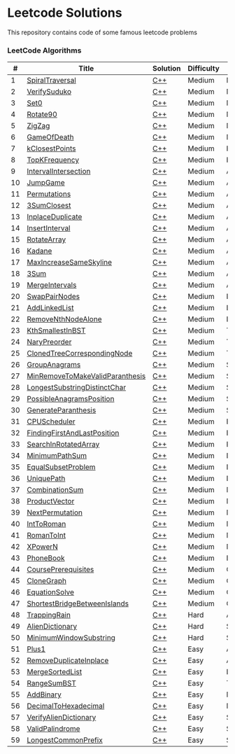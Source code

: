 Leetcode Solutions
========
This repository contains code of some famous leetcode problems

### LeetCode Algorithms

| # | Title | Solution | Difficulty | Topic |
|---| ----- | -------- | ---------- | ----- |
|1|[SpiralTraversal](https://leetcode.com/problems/spiral-matrix/) | [C++](./algorithms/cpp/Medium/Matrix/SpiralTraversal.cpp)|Medium|Matrix
|2|[VerifySuduko](https://leetcode.com/problems/valid-sudoku/) | [C++](./algorithms/cpp/Medium/Matrix/VerifySuduko.cpp)|Medium|Matrix
|3|[Set0](https://leetcode.com/problems/set-matrix-zeroes/) | [C++](./algorithms/cpp/Medium/Matrix/Set0.cpp)|Medium|Matrix
|4|[Rotate90](https://leetcode.com/problems/rotate-image/) | [C++](./algorithms/cpp/Medium/Matrix/Rotate90.cpp)|Medium|Matrix
|5|[ZigZag](https://leetcode.com/problems/zigzag-conversion/) | [C++](./algorithms/cpp/Medium/Matrix/ZigZag.cpp)|Medium|Matrix
|6|[GameOfDeath](https://leetcode.com/problems/game-of-life/) | [C++](./algorithms/cpp/Medium/Matrix/GameOfDeath.cpp)|Medium|Matrix
|7|[kClosestPoints](https://leetcode.com/problems/k-closest-points-to-origin/) | [C++](./algorithms/cpp/Medium/Heap/kClosestPoints.cpp)|Medium|Heap
|8|[TopKFrequency](https://leetcode.com/problems/top-k-frequent-elements/) | [C++](./algorithms/cpp/Medium/Heap/TopKFrequency.cpp)|Medium|Heap
|9|[IntervalIntersection](https://leetcode.com/problems/interval-list-intersections/) | [C++](./algorithms/cpp/Medium/Arrays/IntervalIntersection.cpp)|Medium|Arrays
|10|[JumpGame](https://leetcode.com/problems/jump-game/) | [C++](./algorithms/cpp/Medium/Arrays/JumpGame.cpp)|Medium|Arrays
|11|[Permutations](https://leetcode.com/problems/permutations/) | [C++](./algorithms/cpp/Medium/Arrays/Permutations.cpp)|Medium|Arrays
|12|[3SumClosest](https://leetcode.com/problems/3sum-closest/) | [C++](./algorithms/cpp/Medium/Arrays/3SumClosest.cpp)|Medium|Arrays
|13|[InplaceDuplicate](https://leetcode.com/problems/find-the-duplicate-number/) | [C++](./algorithms/cpp/Medium/Arrays/InplaceDuplicate.cpp)|Medium|Arrays
|14|[InsertInterval](https://leetcode.com/problems/insert-interval/) | [C++](./algorithms/cpp/Medium/Arrays/InsertInterval.cpp)|Medium|Arrays
|15|[RotateArray](https://leetcode.com/problems/rotate-array/) | [C++](./algorithms/cpp/Medium/Arrays/RotateArray.cpp)|Medium|Arrays
|16|[Kadane](https://leetcode.com/problems/maximum-subarray/) | [C++](./algorithms/cpp/Medium/Arrays/Kadane.cpp)|Medium|Arrays
|17|[MaxIncreaseSameSkyline](https://leetcode.com/problems/max-increase-to-keep-city-skyline/) | [C++](./algorithms/cpp/Medium/Arrays/MaxIncreaseSameSkyline.cpp)|Medium|Arrays
|18|[3Sum](https://leetcode.com/problems/3sum/) | [C++](./algorithms/cpp/Medium/Arrays/3Sum.cpp)|Medium|Arrays
|19|[MergeIntervals](https://leetcode.com/problems/merge-intervals/) | [C++](./algorithms/cpp/Medium/Arrays/MergeIntervals.cpp)|Medium|Arrays
|20|[SwapPairNodes](https://leetcode.com/problems/swap-nodes-in-pairs/) | [C++](./algorithms/cpp/Medium/LinkedList/SwapPairNodes.cpp)|Medium|LinkedList
|21|[AddLinkedList](https://leetcode.com/problems/add-two-numbers/) | [C++](./algorithms/cpp/Medium/LinkedList/AddLinkedList.cpp)|Medium|LinkedList
|22|[RemoveNthNodeAlone](https://leetcode.com/problems/remove-nth-node-from-end-of-list/) | [C++](./algorithms/cpp/Medium/LinkedList/RemoveNthNodeAlone.cpp)|Medium|LinkedList
|23|[KthSmallestInBST](https://leetcode.com/problems/kth-smallest-element-in-a-bst/) | [C++](./algorithms/cpp/Medium/Trees/KthSmallestInBST.cpp)|Medium|Trees
|24|[NaryPreorder](https://leetcode.com/problems/n-ary-tree-preorder-traversal/submissions/) | [C++](./algorithms/cpp/Medium/Trees/NaryPreorder.cpp)|Medium|Trees
|25|[ClonedTreeCorrespondingNode](https://leetcode.com/problems/find-a-corresponding-node-of-a-binary-tree-in-a-clone-of-that-tree/) | [C++](./algorithms/cpp/Medium/Trees/ClonedTreeCorrespondingNode.cpp)|Medium|Trees
|26|[GroupAnagrams](https://leetcode.com/problems/group-anagrams/) | [C++](./algorithms/cpp/Medium/Strings/GroupAnagrams.cpp)|Medium|Strings
|27|[MinRemoveToMakeValidParanthesis](https://leetcode.com/problems/minimum-remove-to-make-valid-parentheses/) | [C++](./algorithms/cpp/Medium/Strings/MinRemoveToMakeValidParanthesis.cpp)|Medium|Strings
|28|[LongestSubstringDistinctChar](https://leetcode.com/problems/longest-substring-without-repeating-characters/) | [C++](./algorithms/cpp/Medium/Strings/LongestSubstringDistinctChar.cpp)|Medium|Strings
|29|[PossibleAnagramsPosition](https://leetcode.com/problems/find-all-anagrams-in-a-string/) | [C++](./algorithms/cpp/Medium/Strings/PossibleAnagramsPosition.cpp)|Medium|Strings
|30|[GenerateParanthesis](https://leetcode.com/problems/generate-parentheses/) | [C++](./algorithms/cpp/Medium/Strings/GenerateParanthesis.cpp)|Medium|Strings
|31|[CPUScheduler](https://leetcode.com/problems/task-scheduler/) | [C++](./algorithms/cpp/Medium/Brute_Implementation/CPUScheduler.cpp)|Medium|Brute_Implementation
|32|[FindingFirstAndLastPosition](https://leetcode.com/problems/find-first-and-last-position-of-element-in-sorted-array/) | [C++](./algorithms/cpp/Medium/Binary_Search/FindingFirstAndLastPosition.cpp)|Medium|Binary_Search
|33|[SearchInRotatedArray](https://leetcode.com/problems/search-in-rotated-sorted-array/) | [C++](./algorithms/cpp/Medium/Binary_Search/SearchInRotatedArray.cpp)|Medium|Binary_Search
|34|[MinimumPathSum](https://leetcode.com/problems/minimum-path-sum/) | [C++](./algorithms/cpp/Medium/Dynamic_Programming/MinimumPathSum.cpp)|Medium|Dynamic_Programming
|35|[EqualSubsetProblem](https://leetcode.com/problems/partition-equal-subset-sum/submissions/) | [C++](./algorithms/cpp/Medium/Dynamic_Programming/EqualSubsetProblem.cpp)|Medium|Dynamic_Programming
|36|[UniquePath](https://leetcode.com/problems/unique-paths/) | [C++](./algorithms/cpp/Medium/Dynamic_Programming/UniquePath.cpp)|Medium|Dynamic_Programming
|37|[CombinationSum](https://leetcode.com/problems/combination-sum/submissions/) | [C++](./algorithms/cpp/Medium/Maths/CombinationSum.cpp)|Medium|Maths
|38|[ProductVector](https://leetcode.com/problems/product-of-array-except-self/) | [C++](./algorithms/cpp/Medium/Maths/ProductVector.cpp)|Medium|Maths
|39|[NextPermutation](https://leetcode.com/problems/next-permutation/) | [C++](./algorithms/cpp/Medium/Maths/NextPermutation.cpp)|Medium|Maths
|40|[IntToRoman](https://leetcode.com/problems/integer-to-roman/) | [C++](./algorithms/cpp/Medium/Maths/IntToRoman.cpp)|Medium|Maths
|41|[RomanToInt](https://leetcode.com/problems/roman-to-integer/) | [C++](./algorithms/cpp/Medium/Maths/RomanToInt.cpp)|Medium|Maths
|42|[XPowerN](https://leetcode.com/problems/powx-n/) | [C++](./algorithms/cpp/Medium/Maths/XPowerN.cpp)|Medium|Maths
|43|[PhoneBook](https://leetcode.com/problems/letter-combinations-of-a-phone-number/) | [C++](./algorithms/cpp/Medium/Backtracking/PhoneBook.cpp)|Medium|Backtracking
|44|[CoursePrerequisites](https://leetcode.com/problems/course-schedule/) | [C++](./algorithms/cpp/Medium/Graphs/CoursePrerequisites.cpp)|Medium|Graphs
|45|[CloneGraph](https://leetcode.com/problems/clone-graph/) | [C++](./algorithms/cpp/Medium/Graphs/CloneGraph.cpp)|Medium|Graphs
|46|[EquationSolve](https://leetcode.com/problems/evaluate-division/) | [C++](./algorithms/cpp/Medium/Graphs/EquationSolve.cpp)|Medium|Graphs
|47|[ShortestBridgeBetweenIslands](https://leetcode.com/problems/shortest-bridge/) | [C++](./algorithms/cpp/Medium/Graphs/ShortestBridgeBetweenIslands.cpp)|Medium|Graphs
|48|[TrappingRain](https://leetcode.com/problems/trapping-rain-water/) | [C++](./algorithms/cpp/Hard/Arrays/TrappingRain.cpp)|Hard|Arrays
|49|[AlienDictionary](https://practice.geeksforgeeks.org/problems/alien-dictionary/1) | [C++](./algorithms/cpp/Hard/String/AlienDictionary.cpp)|Hard|String
|50|[MinimumWindowSubstring](https://leetcode.com/problems/minimum-window-substring/) | [C++](./algorithms/cpp/Hard/String/MinimumWindowSubstring.cpp)|Hard|String
|51|[Plus1](https://leetcode.com/problems/plus-one/) | [C++](./algorithms/cpp/Easy/Arrays/Plus1.cpp)|Easy|Arrays
|52|[RemoveDuplicateInplace](https://leetcode.com/problems/remove-duplicates-from-sorted-array/) | [C++](./algorithms/cpp/Easy/Arrays/RemoveDuplicateInplace.cpp)|Easy|Arrays
|53|[MergeSortedList](https://leetcode.com/problems/merge-two-sorted-lists/) | [C++](./algorithms/cpp/Easy/LinkedList/MergeSortedList.cpp)|Easy|LinkedList
|54|[RangeSumBST](https://leetcode.com/problems/range-sum-of-bst/) | [C++](./algorithms/cpp/Easy/Trees/RangeSumBST.cpp)|Easy|Trees
|55|[AddBinary](https://leetcode.com/problems/add-binary/) | [C++](./algorithms/cpp/Easy/Maths/AddBinary.cpp)|Easy|Maths
|56|[DecimalToHexadecimal](https://leetcode.com/problems/convert-a-number-to-hexadecimal/) | [C++](./algorithms/cpp/Easy/Maths/DecimalToHexadecimal.cpp)|Easy|Maths
|57|[VerifyAlienDictionary](https://leetcode.com/problems/verifying-an-alien-dictionary/) | [C++](./algorithms/cpp/Easy/String/VerifyAlienDictionary.cpp)|Easy|String
|58|[ValidPalindrome](https://leetcode.com/problems/valid-palindrome-ii/) | [C++](./algorithms/cpp/Easy/String/ValidPalindrome.cpp)|Easy|String
|59|[LongestCommonPrefix](https://leetcode.com/problems/longest-common-prefix/) | [C++](./algorithms/cpp/Easy/String/LongestCommonPrefix.cpp)|Easy|String
